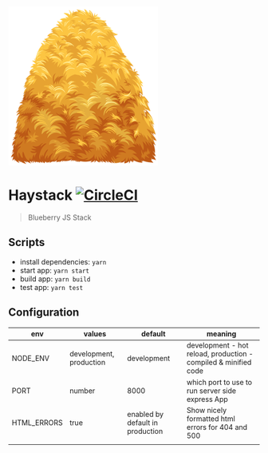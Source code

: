 ![Haystack](https://github.com/blueberryapps/haystack/blob/master/docs/haystack_logo.png?raw=true)
# Haystack [![CircleCI](https://circleci.com/gh/blueberryapps/haystack/tree/master.svg?style=svg&circle-token=e5efa5dbeb9c1f6c9f3bab2a2e7602d625055e31)](https://circleci.com/gh/blueberryapps/haystack/tree/master)

> Blueberry JS Stack

## Scripts

- install dependencies: `yarn`
- start app: `yarn start`
- build app: `yarn build`
- test app: `yarn test`

## Configuration

| env | values | default | meaning |
|-----|--------|---------|---------|
| NODE_ENV | development, production | development  | development - hot reload, production - compiled & minified code |
| PORT | number | 8000 | which port to use to run server side express App |
| HTML_ERRORS | true | enabled by default in production | Show nicely formatted html errors for 404 and 500 |
| | | | |

